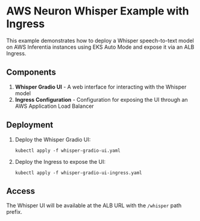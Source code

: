 # AWS Neuron Whisper Example with Ingress

This example demonstrates how to deploy a Whisper speech-to-text model on AWS Inferentia instances using EKS Auto Mode and expose it via an ALB Ingress.

## Components

1. **Whisper Gradio UI** - A web interface for interacting with the Whisper model
2. **Ingress Configuration** - Configuration for exposing the UI through an AWS Application Load Balancer

## Deployment

1. Deploy the Whisper Gradio UI:
   ```
   kubectl apply -f whisper-gradio-ui.yaml
   ```

2. Deploy the Ingress to expose the UI:
   ```
   kubectl apply -f whisper-gradio-ui-ingress.yaml
   ```

## Access

The Whisper UI will be available at the ALB URL with the `/whisper` path prefix.
